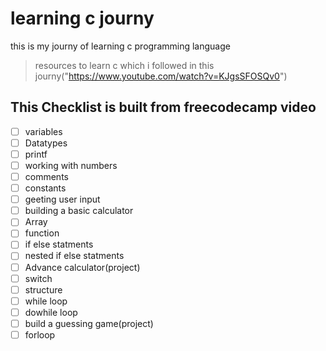 # learning c journy
this is my journy of learning c programming language
>resources to learn c which i followed in this journy("https://www.youtube.com/watch?v=KJgsSFOSQv0")


 ## This Checklist is built from freecodecamp video
 - [ ] variables
 - [ ] Datatypes
 - [ ] printf
 - [ ] working with numbers
 - [ ] comments
 - [ ] constants
 - [ ] geeting user input
 - [ ] building a basic calculator
 - [ ] Array
 - [ ] function
 - [ ] if else statments
 - [ ] nested if else statments
 - [ ] Advance calculator(project)
 - [ ] switch
 - [ ] structure
 - [ ] while loop
 - [ ] dowhile loop
 - [ ] build a guessing game(project)
 - [ ] forloop